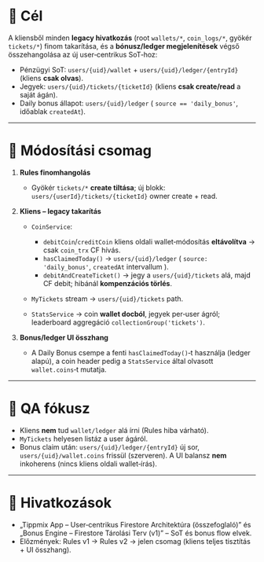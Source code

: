 # 🎯 Cél

A kliensből minden **legacy hivatkozás** (root `wallets/*`, `coin_logs/*`, gyökér `tickets/*`) finom takarítása, és a **bónusz/ledger megjelenítések** végső összehangolása az új user‑centrikus SoT‑hoz:

* Pénzügyi SoT: `users/{uid}/wallet` + `users/{uid}/ledger/{entryId}` (kliens **csak olvas**).
* Jegyek: `users/{uid}/tickets/{ticketId}` (kliens **csak create/read** a saját ágán).
* Daily bonus állapot: `users/{uid}/ledger` ( `source == 'daily_bonus'`, időablak `createdAt`).

---

# 🧩 Módosítási csomag

1. **Rules finomhangolás**

   * Gyökér `tickets/*` **create tiltása**; új blokk: `users/{userId}/tickets/{ticketId}` owner create + read.

2. **Kliens – legacy takarítás**

   * `CoinService`:

     * `debitCoin`/`creditCoin` kliens oldali wallet‑módosítás **eltávolítva** → csak `coin_trx` CF hívás.
     * `hasClaimedToday()` → `users/{uid}/ledger` ( `source: 'daily_bonus'`, `createdAt` intervallum ).
     * `debitAndCreateTicket()` → jegy a `users/{uid}/tickets` alá, majd CF debit; hibánál **kompenzációs törlés**.
   * `MyTickets` stream → `users/{uid}/tickets` path.
   * `StatsService` → coin **wallet docból**, jegyek per‑user ágról; leaderboard aggregáció `collectionGroup('tickets')`.

3. **Bonus/ledger UI összhang**

   * A Daily Bonus csempe a fenti `hasClaimedToday()`‑t használja (ledger alapú), a coin header pedig a `StatsService` által olvasott `wallet.coins`‑t mutatja.

---

# 🧪 QA fókusz

* Kliens **nem** tud `wallet/ledger` alá írni (Rules hiba várható).
* `MyTickets` helyesen listáz a user ágáról.
* Bonus claim után: `users/{uid}/ledger/{entryId}` új sor, `users/{uid}/wallet.coins` frissül (szerveren). A UI balansz **nem** inkoherens (nincs kliens oldali wallet‑írás).

---

# 🔗 Hivatkozások

* „Tippmix App – User‑centrikus Firestore Architektúra (összefoglaló)” és „Bonus Engine – Firestore Tárolási Terv (v1)” – SoT és bonus flow elvek.
* Előzmények: Rules v1 → Rules v2 → jelen csomag (kliens teljes tisztítás + UI összhang).
